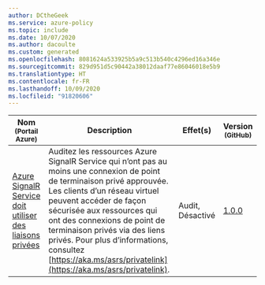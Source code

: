```yaml
---
author: DCtheGeek
ms.service: azure-policy
ms.topic: include
ms.date: 10/07/2020
ms.author: dacoulte
ms.custom: generated
ms.openlocfilehash: 8081624a533925b5a9c513b540c4296ed16a346e
ms.sourcegitcommit: 829d951d5c90442a38012daaf77e86046018e5b9
ms.translationtype: HT
ms.contentlocale: fr-FR
ms.lasthandoff: 10/09/2020
ms.locfileid: "91820606"
---
```

|Nom<br /><sub>(Portail Azure)</sub> |Description |Effet(s) |Version<br /><sub>(GitHub)</sub> |
|---|---|---|---|
|[Azure SignalR Service doit utiliser des liaisons privées](https://portal.azure.com/#blade/Microsoft_Azure_Policy/PolicyDetailBlade/definitionId/%2Fproviders%2FMicrosoft.Authorization%2FpolicyDefinitions%2F53503636-bcc9-4748-9663-5348217f160f) |Auditez les ressources Azure SignalR Service qui n’ont pas au moins une connexion de point de terminaison privé approuvée. Les clients d’un réseau virtuel peuvent accéder de façon sécurisée aux ressources qui ont des connexions de point de terminaison privés via des liens privés. Pour plus d’informations, consultez [https://aka.ms/asrs/privatelink](https://aka.ms/asrs/privatelink). |Audit, Désactivé |[1.0.0](https://github.com/Azure/azure-policy/blob/master/built-in-policies/policyDefinitions/SignalR/SignalR_PrivateEndpointEnabled_Audit.json) |
